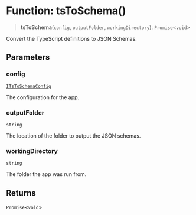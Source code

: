 # Function: tsToSchema()

> **tsToSchema**(`config`, `outputFolder`, `workingDirectory`): `Promise`\<`void`\>

Convert the TypeScript definitions to JSON Schemas.

## Parameters

### config

[`ITsToSchemaConfig`](../interfaces/ITsToSchemaConfig.md)

The configuration for the app.

### outputFolder

`string`

The location of the folder to output the JSON schemas.

### workingDirectory

`string`

The folder the app was run from.

## Returns

`Promise`\<`void`\>
